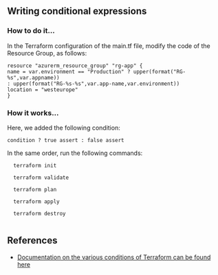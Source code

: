 ## Writing conditional expressions

### How to do it…
In the Terraform configuration of the main.tf file, modify the code of the Resource Group, as follows:
```
resource "azurerm_resource_group" "rg-app" {
name = var.environment == "Production" ? upper(format("RG-%s",var.appname))
: upper(format("RG-%s-%s",var.app-name,var.environment))
location = "westeurope"
}
```
### How it works…
Here, we added the following condition:
```
condition ? true assert : false assert
```

In the same order, run the following commands:
```
  terraform init

  terraform validate
  
  terraform plan 

  terraform apply 

  terraform destroy 
  
  ```

## References
- [Documentation on the various conditions of Terraform can be found here](https://www.terraform.io/configuration/expressions#conditional-expressions)

